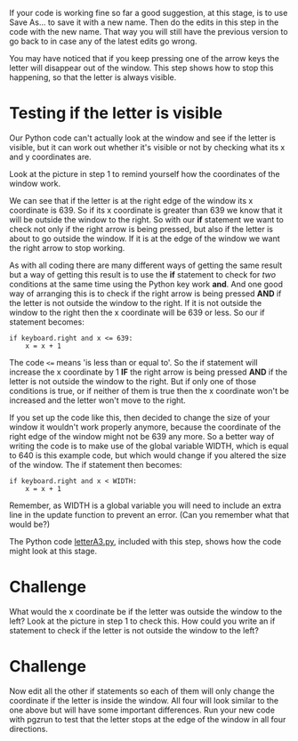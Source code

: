 If your code is working fine so far a good suggestion, at this stage, is to use Save As... to save it with a new name. Then do the edits in this step in the code with the new name. That way you will still have the previous version to go back to in case any of the latest edits go wrong.

You may have noticed that if you keep pressing one of the arrow keys the letter will disappear out of the window. This step shows how to stop this happening, so that the letter is always visible.

Testing if the letter is visible
================================

Our Python code can't actually look at the window and see if the letter is visible, but it can work out whether it's visible or not by checking what its x and y coordinates are.

Look at the picture in step 1 to remind yourself how the coordinates of the window work. 

We can see that if the letter is at the right edge of the window its x coordinate is 639. So if its x coordinate is greater than 639 we know that it will be outside the window to the right. So with our **if** statement we want to check not only if the right arrow is being pressed, but also if the letter is about to go outside the window. If it is at the edge of the window we want the right arrow to stop working.

As with all coding there are many different ways of getting the same result but a way of getting this result is to use the **if** statement to check for *two* conditions at the same time using the Python key work **and**. And one good way of arranging this is to check if the right arrow is being pressed **AND** if the letter is not outside the window to the right. If it is not outside the window to the right then the x coordinate will be 639 or less. So our if statement becomes:

```
if keyboard.right and x <= 639:
    x = x + 1
```

The code ```<=``` means 'is less than or equal to'. So the if statement will increase the x coordinate by 1 **IF** the right arrow is being pressed **AND** if the letter is not outside the window to the right. But if only one of those conditions is true, or if neither of them is true then the x coordinate won't be increased and the letter won't move to the right.

If you set up the code like this, then decided to change the size of your window it wouldn't work properly anymore, because the coordinate of the right edge of the window might not be 639 any more. So a better way of writing the code is to make use of the global variable WIDTH, which is equal to 640 is this example code, but which would change if you altered the size of the window. The if statement then becomes:

```
if keyboard.right and x < WIDTH:
    x = x + 1
```
Remember, as WIDTH is a global variable you will need to include an extra line in the update function to prevent an error. (Can you remember what that would be?)

The Python code [letterA3.py](letterA3.py), included with this step, shows how the code might look at this stage.

Challenge
=========
What would the x coordinate be if the letter was outside the window to the left? Look at the picture in step 1 to check this. How could you write an if statement to check if the letter is not outside the window to the left?

Challenge
=========
Now edit all the other if statements so each of them will only change the coordinate if the letter is inside the window. All four will look similar to the one above but will have some important differences. Run your new code with pgzrun to test that the letter stops at the edge of the window in all four directions.
